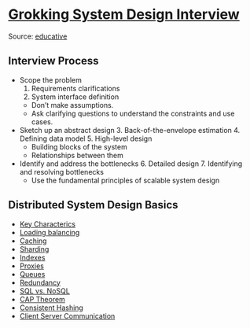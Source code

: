 [Grokking System Design Interview](https://www.educative.io/collection/5668639101419520/5649050225344512)
====
Source: [educative](www.educative.io)

## Interview Process
- Scope the problem
  1. Requirements clarifications
  2. System interface definition
  - Don’t make assumptions.
  - Ask clarifying questions to understand the constraints and use cases.
- Sketch up an abstract design
  3. Back-of-the-envelope estimation
  4. Defining data model
  5. High-level design
  - Building blocks of the system
  - Relationships between them
- Identify and address the bottlenecks
  6. Detailed design
  7. Identifying and resolving bottlenecks
  - Use the fundamental principles of scalable system design

## Distributed System Design Basics
- [Key Characterics](basics/key-characteristics.md)
- [Loading balancing](basics/load-balancing.md)
- [Caching](basics/caching.md)
- [Sharding](basics/sharding.md)
- [Indexes](basics/indexes.md)
- [Proxies](basics/proxies.md)
- [Queues](basics/queues.md)
- [Redundancy](basics/redundancy.md)
- [SQL vs. NoSQL](basics/sql-vs-nosql.md)
- [CAP Theorem](basics/cap-theorem.md)
- [Consistent Hashing](basics/consistent-hashing.md)
- [Client Server Communication](basics/client-server-communication.md)
